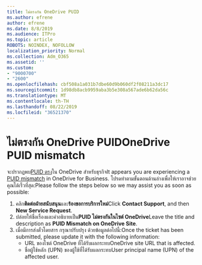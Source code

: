 ```yaml
---
title: ไม่ตรงกัน OneDrive PUID
ms.author: efrene
author: efrene
ms.date: 8/8/2019
ms.audience: ITPro
ms.topic: article
ROBOTS: NOINDEX, NOFOLLOW
localization_priority: Normal
ms.collection: Adm_O365
ms.assetid: ''
ms.custom:
- "9000700"
- "2600"
ms.openlocfilehash: cbf508a1a031b7dbe60d9b060df2f08211a3dc17
ms.sourcegitcommit: 1d98db8acb9959aba3b5e308a567ade6b62da56c
ms.translationtype: MT
ms.contentlocale: th-TH
ms.lasthandoff: 08/22/2019
ms.locfileid: "36521370"
---
```

# <a name="onedrive-puid-mismatch"></a><span data-ttu-id="9feee-102">ไม่ตรงกัน OneDrive PUID</span><span class="sxs-lookup"><span data-stu-id="9feee-102">OneDrive PUID mismatch</span></span>
<span data-ttu-id="9feee-103">จะปรากฏพบ[PUID ตรง](https://docs.microsoft.com/sharepoint/support/administration/access-denied-or-need-permission-error-sharepoint-online-or-onedrive-for-business#when-accessing-a-onedrive-site)ใน OneDrive สำหรับธุรกิจ</span><span class="sxs-lookup"><span data-stu-id="9feee-103">It appears you are experiencing a [PUID mismatch](https://docs.microsoft.com/sharepoint/support/administration/access-denied-or-need-permission-error-sharepoint-online-or-onedrive-for-business#when-accessing-a-onedrive-site) in OneDrive for Business.</span></span> <span data-ttu-id="9feee-104">โปรดทำตามขั้นตอนด้านล่างเพื่อให้เราอาจช่วยคุณได้เร็วที่สุด:</span><span class="sxs-lookup"><span data-stu-id="9feee-104">Please follow the steps below so we may assist you as soon as possible:</span></span>

1. <span data-ttu-id="9feee-105">คลิก**ติดต่อฝ่ายสนับสนุน**และ**ร้องขอการบริการใหม่**</span><span class="sxs-lookup"><span data-stu-id="9feee-105">Click **Contact Support**, and then **New Service Request**.</span></span>
2. <span data-ttu-id="9feee-106">ปล่อยให้ชื่อเรื่องและคำอธิบายเป็น**PUID ไม่ตรงกันในไซต์ OneDrive**</span><span class="sxs-lookup"><span data-stu-id="9feee-106">Leave the title and description as **PUID Mismatch on OneDrive Site**.</span></span>
3. <span data-ttu-id="9feee-107">เมื่อมีการส่งตั๋วโดยสาร กรุณาปรับปรุง ด้วยข้อมูลต่อไปนี้:</span><span class="sxs-lookup"><span data-stu-id="9feee-107">Once the ticket has been submitted, please update it with the following information:</span></span>
    - <span data-ttu-id="9feee-108">URL ของไซต์ OneDrive ที่ได้รับผลกระทบ</span><span class="sxs-lookup"><span data-stu-id="9feee-108">OneDrive site URL that is affected.</span></span>
    - <span data-ttu-id="9feee-109">ชื่อผู้ใช้หลัก (UPN) ของผู้ใช้ที่ได้รับผลกระทบ</span><span class="sxs-lookup"><span data-stu-id="9feee-109">User principal name (UPN) of the affected user.</span></span>




